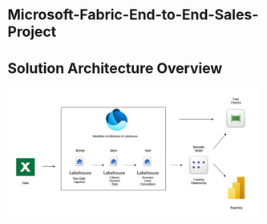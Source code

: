 # Microsoft-Fabric-End-to-End-Sales-Project

# Solution Architecture Overview
![Solution](https://github.com/Felipe30chaves/Microsoft-Fabric-End-to-End-Sales-Project/blob/main/Files/ArchitectureOverview.png.jpg)
